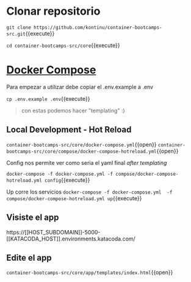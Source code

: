 # Clonar repositorio

`git clone https://github.com/kontinu/container-bootcamps-src.git`{{execute}}

`cd container-bootcamps-src/core`{{execute}}



# [Docker Compose](https://docs.docker.com/compose/)


Para empezar a utilizar debe copiar el .env.example a .env


`cp .env.example .env`{{execute}}

> con estas podemos hacer "templating" :)

## Local Development - Hot Reload


`container-bootcamps-src/core/docker-compose.yml`{{open}}
`container-bootcamps-src/core/compose/docker-compose-hotreload.yml`{{open}}

Config nos permite ver como seria el yaml final *after templating*

`docker-compose -f docker-compose.yml -f compose/docker-compose-hotreload.yml config`{{execute}}



Up corre los servicios
`docker-compose -f docker-compose.yml  -f compose/docker-compose-hotreload.yml up`{{execute}}


## Visiste el app
https://[[HOST_SUBDOMAIN]]-5000-[[KATACODA_HOST]].environments.katacoda.com/



## Edite el app
`container-bootcamps-src/core/app/templates/index.html`{{open}}
